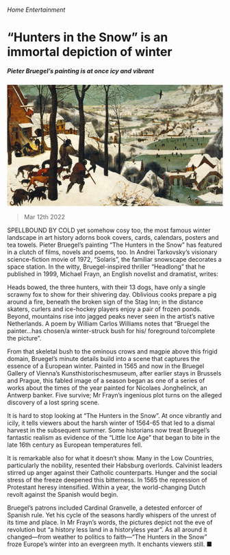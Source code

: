 ###### Home Entertainment

# “Hunters in the Snow” is an immortal depiction of winter 

##### Pieter Bruegel’s painting is at once icy and vibrant 

![image](images/20220312_CUP001_0.jpg) 

> Mar 12th 2022 

SPELLBOUND BY COLD yet somehow cosy too, the most famous winter landscape in art history adorns book covers, cards, calendars, posters and tea towels. Pieter Bruegel’s painting “The Hunters in the Snow” has featured in a clutch of films, novels and poems, too. In Andrei Tarkovsky’s visionary science-fiction movie of 1972, “Solaris”, the familiar snowscape decorates a space station. In the witty, Bruegel-inspired thriller “Headlong” that he published in 1999, Michael Frayn, an English novelist and dramatist, writes:



Heads bowed, the three hunters, with their 13 dogs, have only a single scrawny fox to show for their shivering day. Oblivious cooks prepare a pig around a fire, beneath the broken sign of the Stag Inn; in the distance skaters, curlers and ice-hockey players enjoy a pair of frozen ponds. Beyond, mountains rise into jagged peaks never seen in the artist’s native Netherlands. A poem by William Carlos Williams notes that “Bruegel the painter…has chosen/a winter-struck bush for his/ foreground to/complete the picture”.

From that skeletal bush to the ominous crows and magpie above this frigid domain, Bruegel’s minute details build into a scene that captures the essence of a European winter. Painted in 1565 and now in the Bruegel Gallery of Vienna’s Kunsthistorischesmuseum, after earlier stays in Brussels and Prague, this fabled image of a season began as one of a series of works about the times of the year painted for Nicolaes Jonghelinck, an Antwerp banker. Five survive; Mr Frayn’s ingenious plot turns on the alleged discovery of a lost spring scene.

It is hard to stop looking at “The Hunters in the Snow”. At once vibrantly and icily, it tells viewers about the harsh winter of 1564-65 that led to a dismal harvest in the subsequent summer. Some historians now treat Bruegel’s fantastic realism as evidence of the “Little Ice Age” that began to bite in the late 16th century as European temperatures fell.

It is remarkable also for what it doesn’t show. Many in the Low Countries, particularly the nobility, resented their Habsburg overlords. Calvinist leaders stirred up anger against their Catholic counterparts. Hunger and the social stress of the freeze deepened this bitterness. In 1565 the repression of Protestant heresy intensified. Within a year, the world-changing Dutch revolt against the Spanish would begin.

Bruegel’s patrons included Cardinal Granvelle, a detested enforcer of Spanish rule. Yet his cycle of the seasons hardly whispers of the unrest of its time and place. In Mr Frayn’s words, the pictures depict not the eve of revolution but “a history less land in a historyless year”. As all around it changed—from weather to politics to faith—“The Hunters in the Snow” froze Europe’s winter into an evergreen myth. It enchants viewers still. ■

